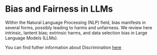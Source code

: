 # Bias and Fairness in LLMs

Within the Natural Language Processing (NLP) field, bias manifests in several forms, possibly leading to harms and unfairness. We review here intrinsic, lantent bias; extrinsic harms, and data selection bias in Large Language Models (LLMs).

You can find futher information about Discrimination [here](../../Diversity_Non-Discrimination_and_Fairness/bias_lmm.md)
